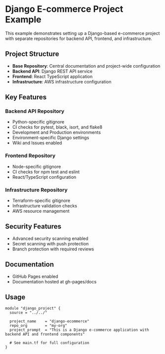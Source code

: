 # Django E-commerce Project Example

This example demonstrates setting up a Django-based e-commerce project with separate repositories for backend API, frontend, and infrastructure.

## Project Structure

- **Base Repository**: Central documentation and project-wide configuration
- **Backend API**: Django REST API service
- **Frontend**: React TypeScript application
- **Infrastructure**: AWS infrastructure configuration

## Key Features

### Backend API Repository
- Python-specific gitignore
- CI checks for pytest, black, isort, and flake8
- Development and Production environments
- Environment-specific Django settings
- Wiki and Issues enabled

### Frontend Repository
- Node-specific gitignore
- CI checks for npm test and eslint
- React/TypeScript configuration

### Infrastructure Repository
- Terraform-specific gitignore
- Infrastructure validation checks
- AWS resource management

## Security Features
- Advanced security scanning enabled
- Secret scanning with push protection
- Branch protection with required reviews

## Documentation
- GitHub Pages enabled
- Documentation hosted at gh-pages/docs

## Usage

```hcl
module "django_project" {
  source = "../../"

  project_name    = "django-ecommerce"
  repo_org        = "my-org"
  project_prompt  = "This is a Django e-commerce application with backend API and frontend components"
  
  # See main.tf for full configuration
}
```